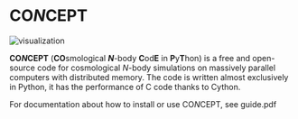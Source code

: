 # **CO*N*CEPT**
![visualization](http://i.imgur.com/H3z5j1I.png)

**CO*N*CEPT** (**CO**smological ***N***-body **C**od**E** in **P**y**T**hon)
is a free and open-source code for cosmological *N*-body simulations on
massively parallel computers with distributed memory. The code is written
almost exclusively in Python, it has the performance of C code thanks to
Cython.

For documentation about how to install or use CO*N*CEPT, see guide.pdf


